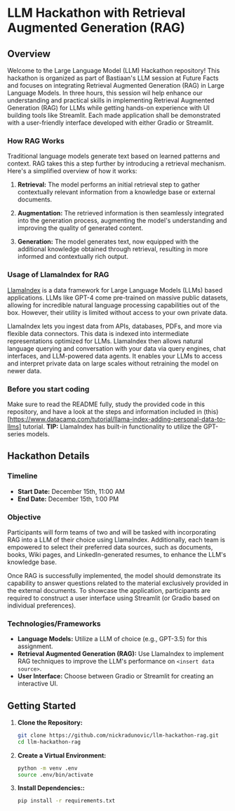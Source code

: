 # LLM Hackathon with Retrieval Augmented Generation (RAG)

## Overview

Welcome to the Large Language Model (LLM) Hackathon repository! This hackathon is organized as part of Bastiaan's LLM session at Future Facts and focuses on integrating Retrieval Augmented Generation (RAG) in Large Language Models. In three hours, this session wil help enhance our understanding and practical skills in implementing Retrieval Augmented Generation (RAG) for LLMs while getting hands-on experience with UI building tools like Streamlit. Each made application shall be demonstrated with a user-friendly interface developed with either Gradio or Streamlit.

### How RAG Works

Traditional language models generate text based on learned patterns and context. RAG takes this a step further by introducing a retrieval mechanism. Here's a simplified overview of how it works:

1. **Retrieval:** The model performs an initial retrieval step to gather contextually relevant information from a knowledge base or external documents.

2. **Augmentation:** The retrieved information is then seamlessly integrated into the generation process, augmenting the model's understanding and improving the quality of generated content.

3. **Generation:** The model generates text, now equipped with the additional knowledge obtained through retrieval, resulting in more informed and contextually rich output.

### Usage of LlamaIndex for RAG

[LlamaIndex](https://github.com/run-llama/llama_index) is a data framework for Large Language Models (LLMs) based applications. LLMs like GPT-4 come pre-trained on massive public datasets, allowing for incredible natural language processing capabilities out of the box. However, their utility is limited without access to your own private data.

LlamaIndex lets you ingest data from APIs, databases, PDFs, and more via flexible data connectors. This data is indexed into intermediate representations optimized for LLMs. LlamaIndex then allows natural language querying and conversation with your data via query engines, chat interfaces, and LLM-powered data agents. It enables your LLMs to access and interpret private data on large scales without retraining the model on newer data.

### Before you start coding

Make sure to read the README fully, study the provided code in this repository, and have a look at the steps and information included in (this)[https://www.datacamp.com/tutorial/llama-index-adding-personal-data-to-llms] tutorial. **TIP:** LlamaIndex has built-in functionality to utilize the GPT-series models.

## Hackathon Details

### Timeline

- **Start Date:** December 15th, 11:00 AM
- **End Date:** December 15th, 1:00 PM

### Objective

Participants will form teams of two and will be tasked with incorporating RAG into a LLM of their choice using LlamaIndex. Additionally, each team is empowered to select their preferred data sources, such as documents, books, Wiki pages, and LinkedIn-generated resumes, to enhance the LLM's knowledge base.

Once RAG is successfully implemented, the model should demonstrate its capability to answer questions related to the material exclusively provided in the external documents. To showcase the application, participants are required to construct a user interface using Streamlit (or Gradio based on individual preferences).


### Technologies/Frameworks

- **Language Models:** Utilize a LLM of choice (e.g., GPT-3.5) for this assignment.
- **Retrieval Augmented Generation (RAG):** Use LlamaIndex to implement RAG techniques to improve the LLM's performance on `<insert data source>`.
- **User Interface:** Choose between Gradio or Streamlit for creating an interactive UI.

## Getting Started

1. **Clone the Repository:**
   ```bash
   git clone https://github.com/nickradunovic/llm-hackathon-rag.git
   cd llm-hackathon-rag
   ```

2. **Create a Virtual Environment:**
   ```bash
   python -m venv .env
   source .env/bin/activate
   ```

3. **Install Dependencies::**
   ```bash
   pip install -r requirements.txt
   ```